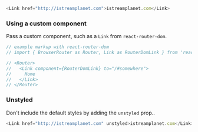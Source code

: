 ```js
<Link href="http://istreamplanet.com">istreamplanet.com</Link>
```

### Using a custom component

Pass a custom component, such as a `Link` from `react-router-dom`.

```js
// example markup with react-router-dom
// import { BrowserRouter as Router, Link as RouterDomLink } from 'react-router-dom';

// <Router>
//   <Link component={RouterDomLink} to="/#somewhere">
//     Home
//   </Link>
// </Router>
```

### Unstyled

Don't include the default styles by adding the `unstyled` prop..

```js
<Link href="http://istreamplanet.com" unstyled>istreamplanet.com</Link>
```

